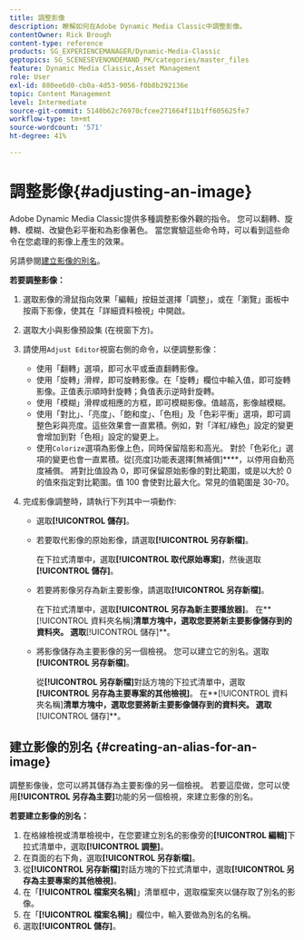 ```yaml
---
title: 調整影像
description: 瞭解如何在Adobe Dynamic Media Classic中調整影像。
contentOwner: Rick Brough
content-type: reference
products: SG_EXPERIENCEMANAGER/Dynamic-Media-Classic
geptopics: SG_SCENESEVENONDEMAND_PK/categories/master_files
feature: Dynamic Media Classic,Asset Management
role: User
exl-id: 880ee6d0-cb0a-4d53-9056-f0b8b292136e
topic: Content Management
level: Intermediate
source-git-commit: 5140b62c76970cfcee271664f11b1ff605625fe7
workflow-type: tm+mt
source-wordcount: '571'
ht-degree: 41%

---
```


# 調整影像{#adjusting-an-image}

Adobe Dynamic Media Classic提供多種調整影像外觀的指令。 您可以翻轉、旋轉、模糊、改變色彩平衡和為影像著色。 當您實驗這些命令時，可以看到這些命令在您處理的影像上產生的效果。

另請參閱[建立影像的別名](adjusting-image.md#creating_an_alias_for_an_image)。

**若要調整影像：**

1. 選取影像的滑鼠指向效果「編輯」按鈕並選擇「調整」，或在「瀏覽」面板中按兩下影像，使其在「詳細資料檢視」中開啟。
1. 選取大小與影像預設集 (在視窗下方)。
1. 請使用`Adjust Editor`視窗右側的命令，以便調整影像：

   * 使用「翻轉」選項，即可水平或垂直翻轉影像。
   * 使用「旋轉」滑桿，即可旋轉影像。在「旋轉」欄位中輸入值，即可旋轉影像。正值表示順時針旋轉；負值表示逆時針旋轉。
   * 使用「模糊」滑桿或相應的方框，即可模糊影像。值越高，影像越模糊。
   * 使用「對比」、「亮度」、「飽和度」、「色相」及「色彩平衡」選項，即可調整色彩與亮度。這些效果會一直累積。例如，對「洋紅/綠色」設定的變更會增加到對「色相」設定的變更上。
   * 使用`Colorize`選項為影像上色，同時保留陰影和高光。 對於「色彩化」選項的變更也會一直累積。從[亮度]功能表選擇[無補償]****，以停用自動亮度補償。 將對比值設為 0，即可保留原始影像的對比範圍，或是以大於 0 的值來指定對比範圍。值 100 會使對比最大化。常見的值範圍是 30-70。

1. 完成影像調整時，請執行下列其中一項動作: 

   * 選取&#x200B;**[!UICONTROL 儲存]**。

   * 若要取代影像的原始影像，請選取&#x200B;**[!UICONTROL 另存新檔]**。

     在下拉式清單中，選取&#x200B;**[!UICONTROL 取代原始專案]**，然後選取&#x200B;**[!UICONTROL 儲存]**。

   * 若要將影像另存為新主要影像，請選取&#x200B;**[!UICONTROL 另存新檔]**。

     在下拉式清單中，選取&#x200B;**[!UICONTROL 另存為新主要播放器]**。
在**[!UICONTROL 資料夾名稱]**清單方塊中，選取您要將新主要影像儲存到的資料夾。
選取**[!UICONTROL 儲存]**。

   * 將影像儲存為主要影像的另一個檢視。 您可以建立它的別名。選取&#x200B;**[!UICONTROL 另存新檔]**。

     從&#x200B;**[!UICONTROL 另存新檔]**&#x200B;對話方塊的下拉式清單中，選取&#x200B;**[!UICONTROL 另存為主要專案的其他檢視]**。
在**[!UICONTROL 資料夾名稱]**清單方塊中，選取您要將新主要影像儲存到的資料夾。
選取**[!UICONTROL 儲存]**。

## 建立影像的別名 {#creating-an-alias-for-an-image}

調整影像後，您可以將其儲存為主要影像的另一個檢視。 若要這麼做，您可以使用&#x200B;**[!UICONTROL 另存為主要]**&#x200B;功能的另一個檢視，來建立影像的別名。

**若要建立影像的別名：**

1. 在格線檢視或清單檢視中，在您要建立別名的影像旁的&#x200B;**[!UICONTROL 編輯]**&#x200B;下拉式清單中，選取&#x200B;**[!UICONTROL 調整]**。
1. 在頁面的右下角，選取&#x200B;**[!UICONTROL 另存新檔]**。
1. 從&#x200B;**[!UICONTROL 另存新檔]**&#x200B;對話方塊的下拉式清單中，選取&#x200B;**[!UICONTROL 另存為主要專案的其他檢視]**。
1. 在「**[!UICONTROL 檔案夾名稱]**」清單框中，選取檔案夾以儲存取了別名的影像。
1. 在「**[!UICONTROL 檔案名稱]**」欄位中，輸入要做為別名的名稱。
1. 選取&#x200B;**[!UICONTROL 儲存]**。
